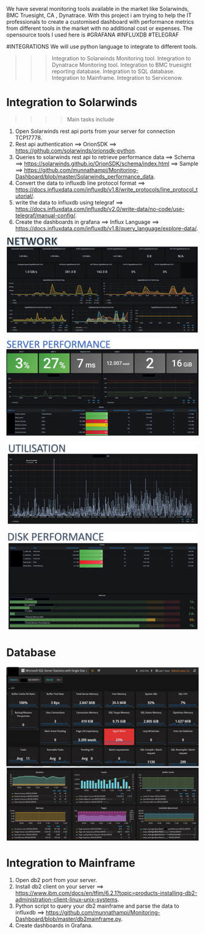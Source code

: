 We have several monitoring tools available in the market like Solarwinds, BMC Truesight, CA , Dynatrace.
With this project i am trying to help the IT professionals to create a customised dashboard with performance metrics from different tools in the market with no additional cost or expenses.
The opensource tools I  used here is 
#GRAFANA
#INFLUXDB
#TELEGRAF

#INTEGRATIONS
We will use python language to integrate to different tools. 

>>> Integration to Solarwinds Monitoring tool.
>>> Integration to Dynatrace Monitoring tool.
>>> Integration to BMC truesight reporting database.
>>> Integration to SQL database.
>>> Integration to Mainframe.
>>> Integration to Servicenow.


# Integration to Solarwinds
>>>> Main tasks include
1. Open Solarwinds rest api ports from your server for connection TCP17778.
2. Rest api authentication ==> OrionSDK ==> https://github.com/solarwinds/orionsdk-python.
3. Queries to solarwinds rest api to retrieve performance data ==> Schema ==> https://solarwinds.github.io/OrionSDK/schema/index.html ==> Sample ==> https://github.com/munnathampi/Monitoring-Dashboard/blob/master/Solarwinds_performance_data.
4. Convert the data to influxdb line protocol format ==> https://docs.influxdata.com/influxdb/v1.8/write_protocols/line_protocol_tutorial/.
5. write the data to influxdb using telegraf ==> https://docs.influxdata.com/influxdb/v2.0/write-data/no-code/use-telegraf/manual-config/.
6. Create the dashboards in grafana ==> Influx Language ==> https://docs.influxdata.com/influxdb/v1.8/query_language/explore-data/.

![Network_sw.PNG](https://github.com/munnathampi/Monitoring-Dashboard/blob/master/Network_sw.PNG)

![Server_sw.PNG](https://github.com/munnathampi/Monitoring-Dashboard/blob/master/Server_sw.PNG)

![Utilization_sw.PNG](https://github.com/munnathampi/Monitoring-Dashboard/blob/master/Utilization_sw.PNG)

![disk_sw.PNG](https://github.com/munnathampi/Monitoring-Dashboard/blob/master/disk_sw.PNG)

# Database
![db.PNG](https://github.com/munnathampi/Monitoring-Dashboard/blob/master/db.PNG)
![db_sw1.PNG](https://github.com/munnathampi/Monitoring-Dashboard/blob/master/db_sw1.PNG)
# Integration to Mainframe
1. Open db2 port from your server.
2. Install db2 client on your server ==> https://www.ibm.com/docs/en/tfim/6.2.1?topic=products-installing-db2-administration-client-linux-unix-systems.
3. Python script to query your db2 mainframe and parse the data to influxdb ==> https://github.com/munnathampi/Monitoring-Dashboard/blob/master/db2mainframe.py.
4. Create dashboards in Grafana.
